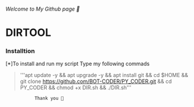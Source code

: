 
###### Welcome to My Github page 👋




# DIRTOOL

### Installtion
			
[*]To install and run my script Type my following commads

																								
 >   '''apt update -y && apt upgrade -y && apt install git && cd $HOME && git clone https://github.com/BOT-CODER/PY_CODER.git && cd PY_CODER && chmod +x DIR.sh && ./DIR.sh'''
    
    
    
               Thank you 💟
